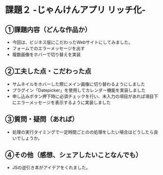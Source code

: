 # 課題２ -じゃんけんアプリ リッチ化-

## ①課題内容（どんな作品か）
- 今回は、ビジネス版にこだわったWebサイトにしてみました。
- フォームでのエラーメッセージを出す
- 複数画像をホバーで切り替えを実装

## ②工夫した点・こだわった点
- サムネイルをホバーした際にメイン画像に切り替わるようにしました
- プラグイン「Datepicker」を使用してカレンダー機能を実装しました
- 申し込みボタン押下時に必須チェックを行い、未入力の項目があれば項目下にエラーメッセージを表示するように実装しました

## ③質問・疑問（あれば）
- 処理の実行タイミングで一定時間ごとのの処理をしたい場合はどうしたら良いでしょうか。

## ④その他（感想、シェアしたいことなんでも）
- JSの逆引き本がアイデアをくれました。
